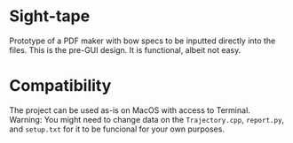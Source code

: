 # Sight-tape

Prototype of a PDF maker with bow specs to be inputted directly into the files. This is the pre-GUI design. It is functional, albeit not easy.

# Compatibility
The project can be used as-is on MacOS with access to Terminal.\
Warning: You might need to change data on the `Trajectory.cpp`, `report.py`, and `setup.txt` for it to be funcional for your own purposes.
